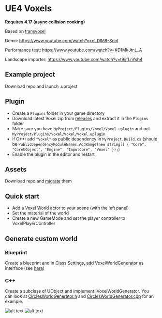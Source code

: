# UE4 Voxels

<b>Requires 4.17 (async collision cooking)</b>

Based on [transvoxel](http://transvoxel.org/)

Demo: https://www.youtube.com/watch?v=oLDlM8-SnoI

Performance test: https://www.youtube.com/watch?v=KD1MkJtnL_A

Landscape importer: https://www.youtube.com/watch?v=t9ijfLnYsh4

## Example project
Download repo and launch .uproject

## Plugin
* Create a `Plugins` folder in your game directory
* Download latest Voxel.zip from [releases](https://github.com/Phyronnaz/MarchingCubes/releases) and extract it in the `Plugins` folder
* Make sure you have `MyProject/Plugins/Voxel/Voxel.uplugin` and not `MyProject/Plugins/Voxel/Voxel/Voxel.uplugin`
* If C++: add `"Voxel"` as public dependency in `MyProject.Build.cs` (should be `PublicDependencyModuleNames.AddRange(new string[] { "Core", "CoreUObject", "Engine", "InputCore", "Voxel" });`)
* Enable the plugin in the editor and restart

## Assets
Download repo and 
[migrate](https://docs.unrealengine.com/latest/INT/Engine/Content/Browser/UserGuide/Migrate/)
them

## Quick start
* Add a Voxel World actor to your scene (with the left panel)
* Set the material of the world
* Create a new GameMode and set the player controller to VoxelPlayerController

## Generate custom world
### Blueprint
Create a blueprint and in Class Settings, add VoxelWorldGenerator as interface (see [here](https://docs.unrealengine.com/latest/INT/Engine/Blueprints/UserGuide/Types/Interface/UsingInterfaces/))

### C++
Create a subclass of UObject and implement IVoxelWorldGenerator. You can look at 
[CirclesWorldGenerator.h](https://github.com/Phyronnaz/MarchingCubes/blob/master/Source/Procedural/CirclesWorldGenerator.h) and
[CirclesWorldGenerator.cpp](https://github.com/Phyronnaz/MarchingCubes/blob/master/Source/Procedural/CirclesWorldGenerator.cpp)
for an example.

![alt text](https://raw.githubusercontent.com/Phyronnaz/MarchingCubes/master/Screenshot2.png)
![alt text](https://raw.githubusercontent.com/Phyronnaz/MarchingCubes/master/Screenshot.png)
